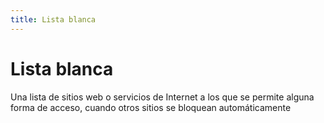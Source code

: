 ```yaml
---
title: Lista blanca
---
```

# Lista blanca

Una lista de sitios web o servicios de Internet a los que se permite alguna forma de acceso, cuando otros sitios se bloquean automáticamente